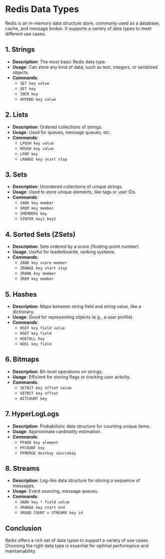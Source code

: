 # Redis Data Types

Redis is an in-memory data structure store, commonly used as a database, cache, and message broker. It supports a variety of data types to meet different use cases.

## 1. Strings
- **Description**: The most basic Redis data type.
- **Usage**: Can store any kind of data, such as text, integers, or serialized objects.
- **Commands**:
  - `SET key value`
  - `GET key`
  - `INCR key`
  - `APPEND key value`

## 2. Lists
- **Description**: Ordered collections of strings.
- **Usage**: Used for queues, message queues, etc.
- **Commands**:
  - `LPUSH key value`
  - `RPUSH key value`
  - `LPOP key`
  - `LRANGE key start stop`

## 3. Sets
- **Description**: Unordered collections of unique strings.
- **Usage**: Used to store unique elements, like tags or user IDs.
- **Commands**:
  - `SADD key member`
  - `SREM key member`
  - `SMEMBERS key`
  - `SINTER key1 key2`

## 4. Sorted Sets (ZSets)
- **Description**: Sets ordered by a score (floating-point number).
- **Usage**: Useful for leaderboards, ranking systems.
- **Commands**:
  - `ZADD key score member`
  - `ZRANGE key start stop`
  - `ZRANK key member`
  - `ZREM key member`

## 5. Hashes
- **Description**: Maps between string field and string value, like a dictionary.
- **Usage**: Good for representing objects (e.g., a user profile).
- **Commands**:
  - `HSET key field value`
  - `HGET key field`
  - `HGETALL key`
  - `HDEL key field`

## 6. Bitmaps
- **Description**: Bit-level operations on strings.
- **Usage**: Efficient for storing flags or tracking user activity.
- **Commands**:
  - `SETBIT key offset value`
  - `GETBIT key offset`
  - `BITCOUNT key`

## 7. HyperLogLogs
- **Description**: Probabilistic data structure for counting unique items.
- **Usage**: Approximate cardinality estimation.
- **Commands**:
  - `PFADD key element`
  - `PFCOUNT key`
  - `PFMERGE destkey sourcekey`

## 8. Streams
- **Description**: Log-like data structure for storing a sequence of messages.
- **Usage**: Event sourcing, message queues.
- **Commands**:
  - `XADD key * field value`
  - `XRANGE key start end`
  - `XREAD COUNT n STREAMS key id`

## Conclusion
Redis offers a rich set of data types to support a variety of use cases. Choosing the right data type is essential for optimal performance and maintainability.

